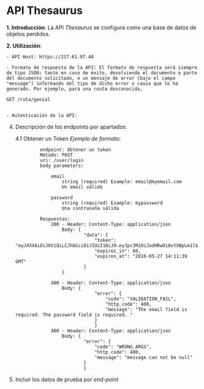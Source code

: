 # API Thesaurus

__1. Introducción__: La API _Thesaurus_ se configura como una base de datos de objetos perdidos.

__2. Utilización__:

    - API Host: https://217.61.97.40

    - Formato de respuesta de la API: El formato de respuesta será siempre de tipo JSON; tanto en caso de éxito, devolviendo el documento o parte del documento solicitado, o un mensaje de error (bajo el campo "message") informando del tipo de dicho error o causa que lo ha generado. Por ejemplo, para una routa desconocida,
    
    GET /ruta/genial 


    - Autenticación de la API: 

4. Descripción de los endpoints por apartados:

    4.1 Obtener un Token _Ejemplo de formato:_

                endpoint: Obtener un token
                Método: POST
                uri: /user/login
                body parameters:
                    
                    email
                        string (required) Example: email@myemail.com
                        Un email válido

                    password
                        string (required) Example: mypassword
                        Una contraseña válida
                
                Respuestas:
                    200 - Header: Content-Type: application/json
                        Body: {
                                "data": {
                                    "token": "eyJXXXAiOiJKV1QiLCJhbGciOiJIUzI1NiJ9.eyJpc3MiOiJodHRwOi8vYXBpLm1lbnNhZgghLmRldi92MS9sb2dpbiIsImlhdCI6MTQ2NDM1NDY5OSwiZXhwIjoxNDY0MzU4Mjk5LCJuYmYisfE0NjQzNTQ2OTksImp0aSI6IjIyNDg4Y2IxM2RkNzZlODZjM2NhZWZhZjNhMDBkMjkzIiwic3ViIjoxNH0.F3q4ckNbI8sMg9RX_iRSyrEmGWW3oyO8dMcasKl5xer",
                                    "expires_in": 60,
                                    "expires_at": "2016-05-27 14:11:39 GMT"
                                }
                        }

                    400 - Header: Content-Type: application/json
                        Body: {
                                    "error": {
                                        "code": "VALIDATION_FAIL",
                                        "http_code": 400,
                                        "message": "The email field is required. The password field is required. "
                                    }
                                    } 
                    400 - Header: Content-Type: application/json
                        Body: {
                                "error": {
                                    "code": "WRONG_ARGS",
                                    "http_code": 400,
                                    "message": "message can not be null"
                                }
                                } 

5. Incluir los datos de prueba por _end-point_
